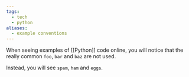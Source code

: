 ```yaml
---
tags:
  - tech
  - python
aliases:
  - example conventions
---
```

When seeing examples of [[Python]] code online, you will notice that the really common `foo`, `bar` and `baz` are not used.

Instead, you will see `spam`, `ham` and `eggs`.